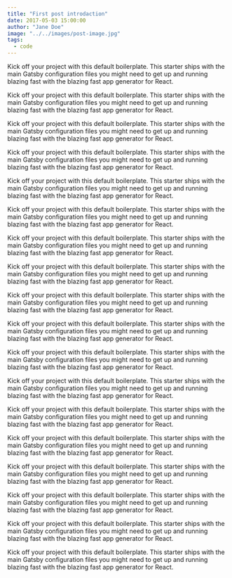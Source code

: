 ```yaml
---
title: "First post introdaction"
date: 2017-05-03 15:00:00
author: "Jane Doe"
image: "../../images/post-image.jpg"
tags:
  - code
---
```


Kick off your project with this default boilerplate. This starter ships with the main Gatsby configuration files you might need to get up and running blazing fast with the blazing fast app generator for React.

Kick off your project with this default boilerplate. This starter ships with the main Gatsby configuration files you might need to get up and running blazing fast with the blazing fast app generator for React.

Kick off your project with this default boilerplate. This starter ships with the main Gatsby configuration files you might need to get up and running blazing fast with the blazing fast app generator for React.

Kick off your project with this default boilerplate. This starter ships with the main Gatsby configuration files you might need to get up and running blazing fast with the blazing fast app generator for React.

Kick off your project with this default boilerplate. This starter ships with the main Gatsby configuration files you might need to get up and running blazing fast with the blazing fast app generator for React.

Kick off your project with this default boilerplate. This starter ships with the main Gatsby configuration files you might need to get up and running blazing fast with the blazing fast app generator for React.

Kick off your project with this default boilerplate. This starter ships with the main Gatsby configuration files you might need to get up and running blazing fast with the blazing fast app generator for React.

Kick off your project with this default boilerplate. This starter ships with the main Gatsby configuration files you might need to get up and running blazing fast with the blazing fast app generator for React.

Kick off your project with this default boilerplate. This starter ships with the main Gatsby configuration files you might need to get up and running blazing fast with the blazing fast app generator for React.

Kick off your project with this default boilerplate. This starter ships with the main Gatsby configuration files you might need to get up and running blazing fast with the blazing fast app generator for React.

Kick off your project with this default boilerplate. This starter ships with the main Gatsby configuration files you might need to get up and running blazing fast with the blazing fast app generator for React.

Kick off your project with this default boilerplate. This starter ships with the main Gatsby configuration files you might need to get up and running blazing fast with the blazing fast app generator for React.

Kick off your project with this default boilerplate. This starter ships with the main Gatsby configuration files you might need to get up and running blazing fast with the blazing fast app generator for React.

Kick off your project with this default boilerplate. This starter ships with the main Gatsby configuration files you might need to get up and running blazing fast with the blazing fast app generator for React.

Kick off your project with this default boilerplate. This starter ships with the main Gatsby configuration files you might need to get up and running blazing fast with the blazing fast app generator for React.

Kick off your project with this default boilerplate. This starter ships with the main Gatsby configuration files you might need to get up and running blazing fast with the blazing fast app generator for React.

Kick off your project with this default boilerplate. This starter ships with the main Gatsby configuration files you might need to get up and running blazing fast with the blazing fast app generator for React.

Kick off your project with this default boilerplate. This starter ships with the main Gatsby configuration files you might need to get up and running blazing fast with the blazing fast app generator for React.
